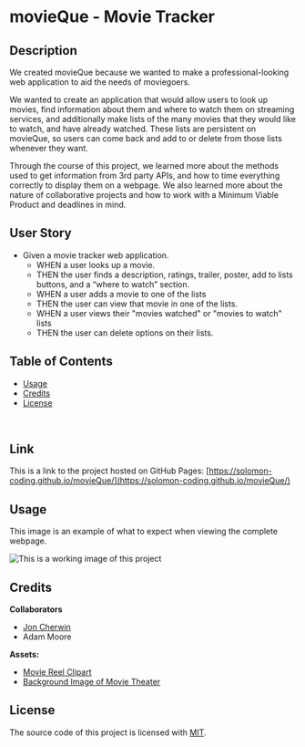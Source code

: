 # movieQue - Movie Tracker

## Description

We created movieQue because we wanted to make a professional-looking web application to aid the needs of moviegoers.

We wanted to create an application that would allow users to look up movies, find information about them and where to watch them on streaming services, and additionally make lists of the many movies that they would like to watch, and have already watched. These lists are persistent on movieQue, so users can come back and add to or delete from those lists whenever they want. 

Through the course of this project, we learned more about the methods used to get information from 3rd party APIs, and how to time everything correctly to display them on a webpage. We also learned more about the nature of collaborative projects and how to work with a Minimum Viable Product and deadlines in mind.

## User Story
 - Given a movie tracker web application. 
	- WHEN a user looks up a movie. 
	- THEN the user finds a description, ratings, trailer, poster, add to lists buttons, and a “where to watch” section.
	- WHEN a user adds a movie to one of the lists 
	- THEN the user can view that movie in one of the lists. 
	- WHEN a user views their "movies watched" or "movies to watch" lists 
	- THEN the user can delete options on their lists.

## Table of Contents

- [Usage](#usage)
- [Credits](#credits)
- [License](#license)

<br>

## Link

This is a link to the project hosted on GitHub Pages: [https://solomon-coding.github.io/movieQue/](https://solomon-coding.github.io/movieQue/)

## Usage

<!-- Provide instructions and examples for use. Include screenshots as needed. -->

This image is an example of what to expect when viewing the complete webpage.

![This is a working image of this project](assets/images/demo-screenshot.gif)

## Credits

<!-- List your collaborators, if any, with links to their GitHub profiles. -->

**Collaborators**
- [Jon Cherwin](https://github.com/jcherwin)
- Adam Moore

<!-- If you used any third-party assets that require attribution, list the creators with links to their primary web presence in this section. -->

**Assets:**
- [Movie Reel Clipart](https://pixabay.com/vectors/film-film-reel-video-cinema-161204/)
- [Background Image of Movie Theater](https://www.pexels.com/photo/time-lapse-photography-of-car-lights-in-front-of-cinema-436413/)

<!-- If you followed tutorials, include links to those here as well. -->

<!-- **Tutorials:** -->


## License

The source code of this project is licensed with [MIT](LICENSE).

